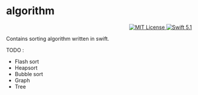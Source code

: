 # algorithm

<p align="right">
	  <a href="LICENSE">
        <img src="https://img.shields.io/badge/license-MIT-brightgreen.svg" alt="MIT License">
    </a>
    <a href="https://swift.org">
        <img src="https://img.shields.io/badge/swift-5.1-brightgreen.svg" alt="Swift 5.1">
    </a>
</p>

Contains sorting algorithm written in swift.

TODO :
- Flash sort 
- Heapsort
- Bubble sort
- Graph
- Tree
